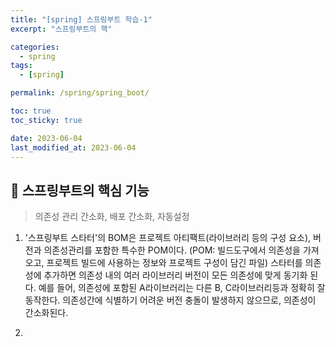 ```yaml
---
title: "[spring] 스프링부트 학습-1"
excerpt: "스프링부트의 핵"

categories:
  - spring
tags:
  - [spring]

permalink: /spring/spring_boot/

toc: true
toc_sticky: true

date: 2023-06-04
last_modified_at: 2023-06-04
---
```


## 🦥 스프링부트의 핵심 기능

>의존성 관리 간소화, 배포 간소화, 자동설정

 1. '스프링부트 스타터'의 BOM은 프로젝트 아티팩트(라이브러리 등의 구성 요소), 버전과 의존성관리를 포함한 특수한 POM이다. (POM: 빌드도구에서 의존성을 가져오고, 프로젝트 빌드에 사용하는 정보와 프로젝트 구성이 담긴 파일)
 스타터를 의존성에 추가하면 의존성 내의 여러 라이브러리 버전이 모든 의존성에 맞게 동기화 된다. 예를 들어, 의존성에 포함된 A라이브러리는 다른 B, C라이브러리등과 정확히 잘 동작한다. 의존성간에 식별하기 어려운 버전 충돌이 발생하지 않으므로, 의존성이 간소화된다.
 
 2. 
